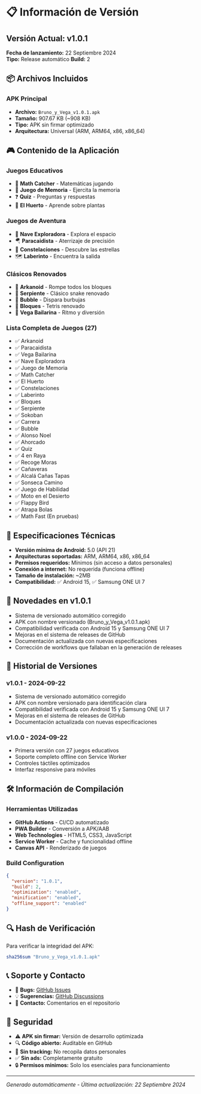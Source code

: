 # 📋 Información de Versión

## Versión Actual: v1.0.1
**Fecha de lanzamiento:** 22 Septiembre 2024  
**Tipo:** Release automático
**Build:** 2

## 📦 Archivos Incluidos

### APK Principal
- **Archivo:** `Bruno_y_Vega_v1.0.1.apk`
- **Tamaño:** 907.67 KB (~908 KB)
- **Tipo:** APK sin firmar optimizado
- **Arquitectura:** Universal (ARM, ARM64, x86, x86_64)

## 🎮 Contenido de la Aplicación

### Juegos Educativos
- 🧮 **Math Catcher** - Matemáticas jugando
- 🧠 **Juego de Memoria** - Ejercita la memoria
- ❓ **Quiz** - Preguntas y respuestas
- 🌱 **El Huerto** - Aprende sobre plantas

### Juegos de Aventura
- 🚀 **Nave Exploradora** - Explora el espacio
- 🪂 **Paracaidista** - Aterrizaje de precisión
- 🌟 **Constelaciones** - Descubre las estrellas
- 🗺️ **Laberinto** - Encuentra la salida

### Clásicos Renovados
- 🧱 **Arkanoid** - Rompe todos los bloques
- 🐍 **Serpiente** - Clásico snake renovado
- 🎈 **Bubble** - Dispara burbujas
- 🔲 **Bloques** - Tetris renovado
- 💃 **Vega Bailarina** - Ritmo y diversión

### Lista Completa de Juegos (27)
- ✅ Arkanoid
- ✅ Paracaidista  
- ✅ Vega Bailarina
- ✅ Nave Exploradora
- ✅ Juego de Memoria
- ✅ Math Catcher
- ✅ El Huerto
- ✅ Constelaciones
- ✅ Laberinto
- ✅ Bloques
- ✅ Serpiente
- ✅ Sokoban
- ✅ Carrera
- ✅ Bubble
- ✅ Alonso Noel
- ✅ Ahorcado
- ✅ Quiz
- ✅ 4 en Raya
- ✅ Recoge Moras
- ✅ Cañaveras
- ✅ Alcalá Cañas Tapas
- ✅ Sonseca Camino
- ✅ Juego de Habilidad
- ✅ Moto en el Desierto
- ✅ Flappy Bird
- ✅ Atrapa Bolas
- ✅ Math Fast (En pruebas)

## 🔧 Especificaciones Técnicas

- **Versión mínima de Android:** 5.0 (API 21)
- **Arquitecturas soportadas:** ARM, ARM64, x86, x86_64
- **Permisos requeridos:** Mínimos (sin acceso a datos personales)
- **Conexión a internet:** No requerida (funciona offline)
- **Tamaño de instalación:** ~2MB
- **Compatibilidad:** ✅ Android 15, ✅ Samsung ONE UI 7

## 🚀 Novedades en v1.0.1

- Sistema de versionado automático corregido
- APK con nombre versionado (Bruno_y_Vega_v1.0.1.apk)
- Compatibilidad verificada con Android 15 y Samsung ONE UI 7
- Mejoras en el sistema de releases de GitHub
- Documentación actualizada con nuevas especificaciones
- Corrección de workflows que fallaban en la generación de releases

## 📜 Historial de Versiones

### v1.0.1 - 2024-09-22
- Sistema de versionado automático corregido
- APK con nombre versionado para identificación clara
- Compatibilidad verificada con Android 15 y Samsung ONE UI 7
- Mejoras en el sistema de releases de GitHub
- Documentación actualizada con nuevas especificaciones

### v1.0.0 - 2024-09-22
- Primera versión con 27 juegos educativos
- Soporte completo offline con Service Worker
- Controles táctiles optimizados
- Interfaz responsive para móviles

## 🛠️ Información de Compilación

### Herramientas Utilizadas
- **GitHub Actions** - CI/CD automatizado
- **PWA Builder** - Conversión a APK/AAB  
- **Web Technologies** - HTML5, CSS3, JavaScript
- **Service Worker** - Cache y funcionalidad offline
- **Canvas API** - Renderizado de juegos

### Build Configuration
```json
{
  "version": "1.0.1",
  "build": 2,
  "optimization": "enabled",
  "minification": "enabled", 
  "offline_support": "enabled"
}
```

## 🔍 Hash de Verificación

Para verificar la integridad del APK:

```bash
sha256sum "Bruno_y_Vega_v1.0.1.apk"
```

## 📞 Soporte y Contacto

- 🐛 **Bugs:** [GitHub Issues](https://github.com/ChechuJA/mi-apk/issues)
- 💡 **Sugerencias:** [GitHub Discussions](https://github.com/ChechuJA/mi-apk/discussions)
- 📧 **Contacto:** Comentarios en el repositorio

## 🔐 Seguridad

- ⚠️ **APK sin firmar:** Versión de desarrollo optimizada
- 🔍 **Código abierto:** Auditable en GitHub
- 🚫 **Sin tracking:** No recopila datos personales
- ✅ **Sin ads:** Completamente gratuito
- 🔒 **Permisos mínimos:** Solo los esenciales para funcionamiento

---
*Generado automáticamente - Última actualización: 22 Septiembre 2024*